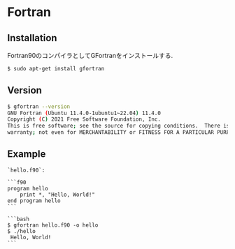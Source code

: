 # Fortran

## Installation

Fortran90のコンパイラとしてGFortranをインストールする.

```bash
$ sudo apt-get install gfortran 
```

## Version

```bash
$ gfortran --version
GNU Fortran (Ubuntu 11.4.0-1ubuntu1~22.04) 11.4.0
Copyright (C) 2021 Free Software Foundation, Inc.
This is free software; see the source for copying conditions.  There is NO
warranty; not even for MERCHANTABILITY or FITNESS FOR A PARTICULAR PURPOSE.

```

## Example

````{tab} Code
`hello.f90`:

```f90
program hello
    print *, "Hello, World!"
end program hello
```
````

````{tab} Console
```bash
$ gfortran hello.f90 -o hello
$ ./hello
 Hello, World!
```
````
